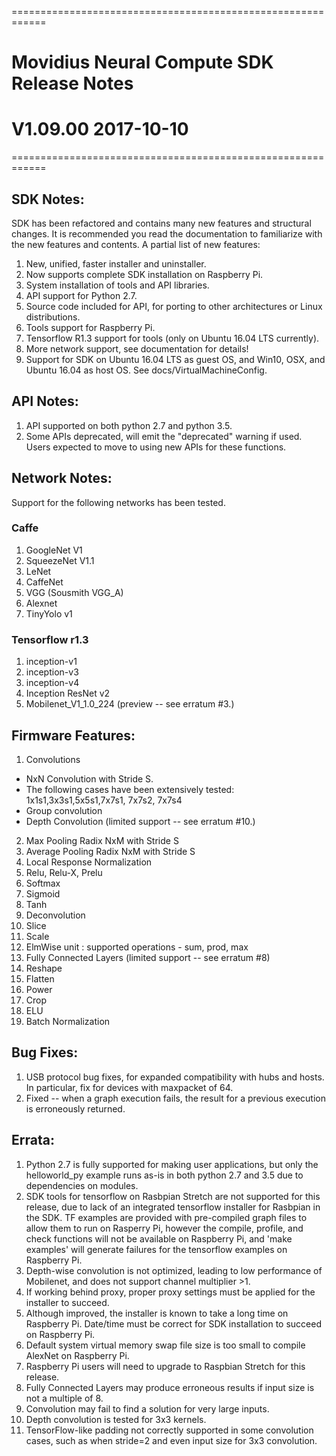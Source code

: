 ============================================================
# Movidius Neural Compute SDK Release Notes
# V1.09.00 2017-10-10
============================================================

## SDK Notes: 
SDK has been refactored and contains many new features and structural changes. It is recommended you read the documentation to familiarize with the new features and contents.  A partial list of new features:

1. New, unified, faster installer and uninstaller.
2. Now supports complete SDK installation on Raspberry Pi.
3. System installation of tools and API libraries.
4. API support for Python 2.7.
5. Source code included for API, for porting to other architectures or Linux distributions.
6. Tools support for Raspberry Pi.
7. Tensorflow R1.3 support for tools (only on Ubuntu 16.04 LTS currently).
8. More network support, see documentation for details!
9. Support for SDK on Ubuntu 16.04 LTS as guest OS, and Win10, OSX, and Ubuntu 16.04 as host OS. See docs/VirtualMachineConfig.

## API Notes:
1. API supported on both python 2.7 and python 3.5.
2. Some APIs deprecated, will emit the "deprecated" warning if used. Users expected to move to using new APIs for these functions.

## Network Notes:
Support for the following networks has been tested.

### Caffe
1. GoogleNet V1 
2. SqueezeNet V1.1 
3. LeNet 
4. CaffeNet 
5. VGG (Sousmith VGG_A)
6. Alexnet
7. TinyYolo v1

### Tensorflow r1.3
1. inception-v1
2. inception-v3
3. inception-v4
4. Inception ResNet v2
5. Mobilenet_V1_1.0_224 (preview -- see erratum #3.)

## Firmware Features:
1. Convolutions
  - NxN Convolution with Stride S.
  - The following cases have been extensively tested: 1x1s1,3x3s1,5x5s1,7x7s1, 7x7s2, 7x7s4
  - Group convolution
  - Depth Convolution (limited support -- see erratum #10.)
2. Max Pooling Radix NxM with Stride S
3. Average Pooling Radix NxM with Stride S
4. Local Response Normalization
5. Relu, Relu-X, Prelu
6. Softmax
7. Sigmoid
8. Tanh
9. Deconvolution
10. Slice
11. Scale
12. ElmWise unit : supported operations - sum, prod, max 
13. Fully Connected Layers (limited support -- see erratum #8)
14. Reshape
15. Flatten
16. Power
17. Crop
18. ELU
19. Batch Normalization

## Bug Fixes:
1. USB protocol bug fixes, for expanded compatibility with hubs and hosts. In particular, fix for devices with maxpacket of 64.
2. Fixed -- when a graph execution fails, the result for a previous execution is erroneously returned.
     
## Errata:
1. Python 2.7 is fully supported for making user applications, but only the helloworld_py example runs as-is in both python 2.7 and 3.5 due to dependencies on modules.
2. SDK tools for tensorflow on Rasbpian Stretch are not supported for this release, due to lack of an integrated tensorflow installer for Rasbpian in the SDK. TF examples are provided with pre-compiled graph files to allow them to run on Rasperry Pi, however the compile, profile, and check functions will not be available on Raspberry Pi, and 'make examples' will generate failures for the tensorflow examples on Raspberry Pi.
3. Depth-wise convolution is not optimized, leading to low performance of Mobilenet, and does not support channel multiplier >1.
4. If working behind proxy, proper proxy settings must be applied for the installer to succeed. 
5. Although improved, the installer is known to take a long time on Raspberry Pi. Date/time must be correct for SDK installation to succeed on Raspberry Pi.
6. Default system virtual memory swap file size is too small to compile AlexNet on Raspberry Pi.
7. Raspberry Pi users will need to upgrade to Raspbian Stretch for this release.
8. Fully Connected Layers may produce erroneous results if input size is not a multiple of 8.
9. Convolution may fail to find a solution for very large inputs.
10. Depth convolution is tested for 3x3 kernels.
11. TensorFlow-like padding not correctly supported in some convolution cases, such as when stride=2 and even input size for 3x3 convolution.
